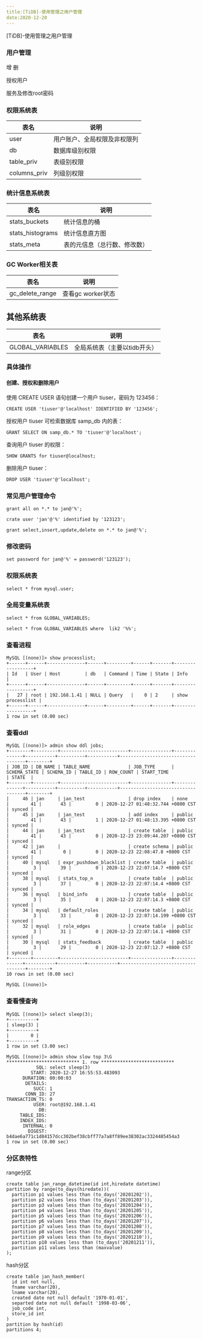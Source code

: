 ```yaml
---
title:[TiDB]-使用管理之用户管理
date:2020-12-20
---
```




[TiDB]-使用管理之用户管理



### 用户管理

增
删

授权用户

服务及修改root密码



### 权限系统表

| 表名         | 说明                         |
| ------------ | ---------------------------- |
| user         | 用户账户、全局权限及非权限列 |
| db           | 数据库级别权限               |
| table_priv   | 表级别权限                   |
| columns_priv | 列级别权限                   |



### 统计信息系统表

| 表名             | 说明                         |
| ---------------- | ---------------------------- |
| stats_buckets    | 统计信息的桶                 |
| stats_histograms | 统计信息直方图               |
| stats_meta       | 表的元信息（总行数、修改数） |



### GC Worker相关表

| 表名            | 说明              |
| --------------- | ----------------- |
| gc_delete_range | 查看gc worker状态 |



## 其他系统表

| 表名             | 说明                         |
| ---------------- | ---------------------------- |
| GLOBAL_VARIABLES | 全局系统表（主要以tidb开头） |



### 具体操作

#### 创建、授权和删除用户

使用 CREATE USER 语句创建一个用户 tiuser，密码为 123456：

```
CREATE USER 'tiuser'@'localhost' IDENTIFIED BY '123456';
```

授权用户 tiuser 可检索数据库 samp_db 内的表：

```
GRANT SELECT ON samp_db.* TO 'tiuser'@'localhost';
```

查询用户 tiuser 的权限：

```
SHOW GRANTS for tiuser@localhost;
```

删除用户 tiuser：

```
DROP USER 'tiuser'@'localhost';
```



### 常见用户管理命令

```
grant all on *.* to jan@'%';

crate user 'jan'@'%' identified by '123123';

grant select,insert,update,delete on *.* to jan@'%';
```



### 修改密码

```
set password for jan@'%' = password('123123');
```



### 权限系统表

```
select * from mysql.user;
```



### 全局变量系统表

```
select * from GLOBAL_VARIABLES;

select * from GLOBAL_VARIABLES where  lik2 '%%';
```



### 查看进程

```
MySQL [(none)]> show processlist;
+------+------+--------------+------+---------+------+-------+------------------+
| Id   | User | Host         | db   | Command | Time | State | Info             |
+------+------+--------------+------+---------+------+-------+------------------+
|   27 | root | 192.168.1.41 | NULL | Query   |    0 | 2     | show processlist |
+------+------+--------------+------+---------+------+-------+------------------+
1 row in set (0.00 sec)
```



### 查看ddl

```
MySQL [(none)]> admin show ddl jobs;
+--------+---------+-------------------------+---------------+--------------+-----------+----------+-----------+-----------------------------------+--------+
| JOB_ID | DB_NAME | TABLE_NAME              | JOB_TYPE      | SCHEMA_STATE | SCHEMA_ID | TABLE_ID | ROW_COUNT | START_TIME                        | STATE  |
+--------+---------+-------------------------+---------------+--------------+-----------+----------+-----------+-----------------------------------+--------+
|     46 | jan     | jan_test                | drop index    | none         |        41 |       43 |         0 | 2020-12-27 01:48:32.744 +0800 CST | synced |
|     45 | jan     | jan_test                | add index     | public       |        41 |       43 |         1 | 2020-12-27 01:48:13.395 +0800 CST | synced |
|     44 | jan     | jan_test                | create table  | public       |        41 |       43 |         0 | 2020-12-23 23:09:44.207 +0800 CST | synced |
|     42 | jan     |                         | create schema | public       |        41 |        0 |         0 | 2020-12-23 22:08:47.8 +0800 CST   | synced |
|     40 | mysql   | expr_pushdown_blacklist | create table  | public       |         3 |       39 |         0 | 2020-12-23 22:07:14.7 +0800 CST   | synced |
|     38 | mysql   | stats_top_n             | create table  | public       |         3 |       37 |         0 | 2020-12-23 22:07:14.4 +0800 CST   | synced |
|     36 | mysql   | bind_info               | create table  | public       |         3 |       35 |         0 | 2020-12-23 22:07:14.3 +0800 CST   | synced |
|     34 | mysql   | default_roles           | create table  | public       |         3 |       33 |         0 | 2020-12-23 22:07:14.199 +0800 CST | synced |
|     32 | mysql   | role_edges              | create table  | public       |         3 |       31 |         0 | 2020-12-23 22:07:14.1 +0800 CST   | synced |
|     30 | mysql   | stats_feedback          | create table  | public       |         3 |       29 |         0 | 2020-12-23 22:07:12.7 +0800 CST   | synced |
+--------+---------+-------------------------+---------------+--------------+-----------+----------+-----------+-----------------------------------+--------+
10 rows in set (0.00 sec)

MySQL [(none)]> 
```



### 查看慢查询

```
MySQL [(none)]> select sleep(3);
+----------+
| sleep(3) |
+----------+
|        0 |
+----------+
1 row in set (3.00 sec)

MySQL [(none)]> admin show slow top 3\G
*************************** 1. row ***************************
           SQL: select sleep(3)
         START: 2020-12-27 16:55:53.483093
      DURATION: 00:00:03
       DETAILS: 
          SUCC: 1
       CONN_ID: 27
TRANSACTION_TS: 0
          USER: root@192.168.1.41
            DB: 
     TABLE_IDS: 
     INDEX_IDS: 
      INTERNAL: 0
        DIGEST: b4dae6a771c1d84157dcc302bef38cbff77a7a8ff89ee38302ac3324485454a3
1 row in set (0.00 sec)
```



### 分区表特性

range分区

```
create table jan_range_datetime(id int,hiredate datetime)
partition by range(to_days(hiredate))(
  partition p1 values less than (to_days('20201202')),
  partition p2 values less than (to_days('20201203')),
  partition p3 values less than (to_days('20201204')),
  partition p4 values less than (to_days('20201205')),
  partition p5 values less than (to_days('20201206')),
  partition p6 values less than (to_days('20201207')),
  partition p7 values less than (to_days('20201208')),
  partition p8 values less than (to_days('20201209')),
  partition p9 values less than (to_days('20201210')),
  partition p10 values less than (to_days('20201211')),
  partition p11 values less than (maxvalue)
);
```

hash分区

```
create table jan_hash_member(
  id int not null,
  fname varchar(20),
  lname varchar(20),
  created date not null default '1970-01-01',
  separted date not null default '1998-03-06',
  job_code int,
  store_id int
)
partition by hash(id)
partitions 4;
```